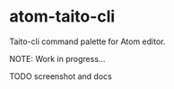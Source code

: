# atom-taito-cli

Taito-cli command palette for Atom editor.

NOTE: Work in progress...

TODO screenshot and docs
